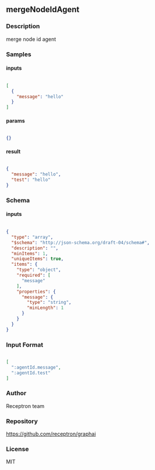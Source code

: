## mergeNodeIdAgent

### Description

merge node id agent

### Samples

#### inputs

```json

[
  {
    "message": "hello"
  }
]

````

#### params

```json

{}

````

#### result

```json

{
  "message": "hello",
  "test": "hello"
}

````

### Schema

#### inputs

```json

{
  "type": "array",
  "$schema": "http://json-schema.org/draft-04/schema#",
  "description": "",
  "minItems": 1,
  "uniqueItems": true,
  "items": {
    "type": "object",
    "required": [
      "message"
    ],
    "properties": {
      "message": {
        "type": "string",
        "minLength": 1
      }
    }
  }
}

````

### Input Format

```json

[
  ":agentId.message",
  ":agentId.test"
]

````

### Author

Receptron team

### Repository

https://github.com/receptron/graphai


### License

MIT

